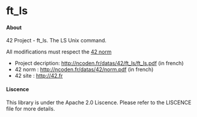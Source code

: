 ft_ls
=====

#### About
42 Project - ft_ls.
The LS Unix command.

All modifications must respect the [42 norm](http://ncoden.fr/datas/42/norm.pdf)
* Project decription: http://ncoden.fr/datas/42/ft_ls/ft_ls.pdf (in french)
* 42 norm : http://ncoden.fr/datas/42/norm.pdf (in french)
* 42 site : http://42.fr

#### Liscence
This library is under the Apache 2.0 Liscence.
Please refer to the LISCENCE file for more details.
